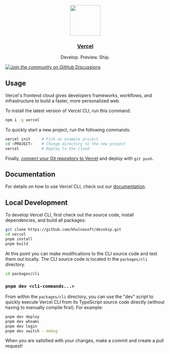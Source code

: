 <p align="center">
  <a href="https://vercel.com">
    <img src="https://assets.vercel.com/image/upload/v1588805858/repositories/vercel/logo.png" height="96">
    <h3 align="center">Vercel</h3>
  </a>
  <p align="center">Develop. Preview. Ship.</p>
</p>

[![Join the community on GitHub Discussions](https://badgen.net/badge/join%20the%20discussion/on%20github/black?icon=github)](https://github.com/khulnasoft/devship/discussions)

## Usage

Vercel's frontend cloud gives developers frameworks, workflows, and infrastructure to build a faster, more personalized web.

To install the latest version of Vercel CLI, run this command:

```bash
npm i -g vercel
```

To quickly start a new project, run the following commands:

```bash
vercel init     # Pick an example project
cd <PROJECT>    # Change directory to the new project
vercel          # Deploy to the cloud
```

Finally, [connect your Git repository to Vercel](https://vercel.com/docs/git) and deploy with `git push`.

## Documentation

For details on how to use Vercel CLI, check out our [documentation](https://vercel.com/docs/cli).

## Local Development

To develop Vercel CLI, first check out the source code, install dependencies, and build all packages:

```bash
git clone https://github.com/khulnasoft/devship.git
cd vercel
pnpm install
pnpm build
```

At this point you can make modifications to the CLI source code and test them out locally. The CLI source code is located in the `packages/cli` directory.

```bash
cd packages/cli
```

### `pnpm dev <cli-commands...>`

From within the `packages/cli` directory, you can use the "dev" script to quickly execute Vercel CLI from its TypeScript source code directly (without having to manually compile first). For example:

```bash
pnpm dev deploy
pnpm dev whoami
pnpm dev login
pnpm dev switch --debug
```

When you are satisfied with your changes, make a commit and create a pull request!
